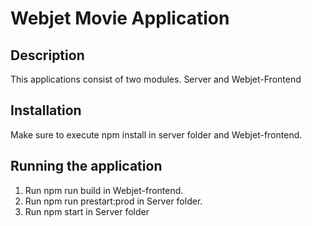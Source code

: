# Webjet Movie Application

## Description

This applications consist of two modules.  Server and Webjet-Frontend

## Installation

Make sure to execute npm install in server folder and Webjet-frontend.

## Running the application

1.  Run npm run build in Webjet-frontend.
2.  Run npm run prestart:prod in Server folder.
3.  Run npm start in Server folder
